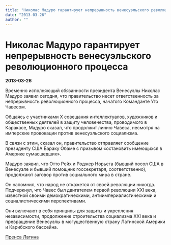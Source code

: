 ```yaml
---
title: "Николас Мадуро гарантирует непрерывность венесуэльского революционного процесса"
date: "2013-03-26"
author: ""
---
```


# Николас Мадуро гарантирует непрерывность венесуэльского революционного процесса

**2013-03-26** 

Временно исполняющий обязанности президента Венесуэлы Николас Мадуро заявил сегодня, что правительство несет ответственность за непрерывность революционного процесса, начатого Команданте Уго Чавесом.

Общаясь с участниками Х совещания интеллектуалов, художников и общественных деятелей в защиту человечества, проводимого в Каракасе, Мадуро сказал, что продолжит линию Чавеса, несмотря на имперские провокации против венесуэльского социализма.

В связи с этим, сказал он, правительство отправляет сообщение президенту США Бараку Обаме с призывом «остановить имеющихся в Америке сумасшедших».

Мадуро заявил, что Отто Рейх и Роджер Норьега (бывший посол США в Венесуэле и бывший помощник госсекретаря, соответственно), продолжают заговор против социального мира в стране.

Он напомнил, что народ не откажется от своей революции никогда. Подчеркнул, что Чавес был двигателем первой революции ХХI века, известной своими демократическими, антиимпериалистическими и социалистическими перспективами.

Они включают в себя принципы для защиты и укрепления независимости, продолжение строительства социализма XXI века и превращение Венесуэлы в могущественную страну Латинской Америки и Карибского бассейна.

[Пренса Латина](http://www.prensalatina.ru/index.php/pl-noticias-de-america-latina-e-caribe/24271-2013-03-26-02-07-02?opcion=pl-ver-noticia)